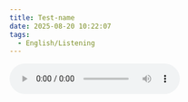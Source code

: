 ```yaml
---
title: Test-name
date: 2025-08-20 10:22:07
tags: 
  - English/Listening
---
```

<audio controls src="https://cx-onedrive.pages.dev/api/raw?path=/Polyglot/ESLPod/028-test-name.mp3"></audio>
